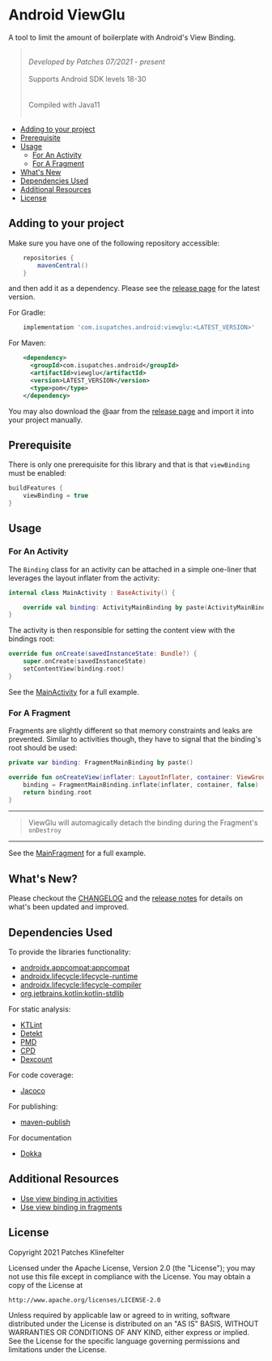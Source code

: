 # Android ViewGlu

A tool to limit the amount of boilerplate with Android's View Binding.

> <br/>*Developed by Patches 07/2021 - present* <br/>
> <br/>Supports Android SDK levels 18-30<br/><br/>
> <br/>Compiled with Java11<br/><br/>

- [Adding to your project](#adding-to-your-project)
- [Prerequisite](#prerequisite)
- [Usage](#usage)
    - [For An Activity](#for-an-activity)
    - [For A Fragment](#for-a-fragment)
- [What's New](#whats-new)
- [Dependencies Used](#dependencies-used)
- [Additional Resources](#additional-resources)
- [License](#license)

## Adding to your project

Make sure you have one of the following repository accessible:

```groovy
    repositories {
        mavenCentral()
    }
```

and then add it as a dependency. Please see the [release page](https://github.com/isupatches/android-viewglu/releases) for the latest version.

For Gradle:

```groovy
    implementation 'com.isupatches.android:viewglu:<LATEST_VERSION>'
```

For Maven:

```xml
    <dependency>
      <groupId>com.isupatches.android</groupId>
      <artifactId>viewglu</artifactId>
      <version>LATEST_VERSION</version>
      <type>pom</type>
    </dependency>
```

You may also download the @aar from the [release page](https://github.com/isupatches/android-viewglu/releases) and import it into your project manually. 

## Prerequisite

There is only one prerequisite for this library and that is that `viewBinding` must be enabled: 

```kotlin
buildFeatures {
    viewBinding = true
}
```

## Usage

### For An Activity

The `Binding` class for an activity can be attached in a simple one-liner that leverages the layout inflater from the activity:

```kotlin
internal class MainActivity : BaseActivity() {

    override val binding: ActivityMainBinding by paste(ActivityMainBinding::inflate)
}
```

The activity is then responsible for setting the content view with the bindings root:

```kotlin
override fun onCreate(savedInstanceState: Bundle?) {
    super.onCreate(savedInstanceState)
    setContentView(binding.root)
}
```

See the [MainActivity](/app/src/main/java/com/isupatches/android/viewglu/sample/MainActivity.kt) for a full example.

### For A Fragment

Fragments are slightly different so that memory constraints and leaks are prevented. Similar to activities though, they have to signal that the binding's root should be used:

```Kotlin
private var binding: FragmentMainBinding by paste()

override fun onCreateView(inflater: LayoutInflater, container: ViewGroup?, savedInstanceState: Bundle?): View {
    binding = FragmentMainBinding.inflate(inflater, container, false)
    return binding.root
}
```

---
> ViewGlu will automagically detach the binding during the Fragment's `onDestroy`
---

See the [MainFragment](/app/src/main/java/com/isupatches/android/viewglu/sample/MainFragment.kt) for a full example.

## What's New?

Please checkout the [CHANGELOG](CHANGELOG.md) and the [release notes](https://github.com/isuPatches/android-viewglu/releases) for details on what's been updated and improved.

## Dependencies Used

To provide the libraries functionality:

- [androidx.appcompat:appcompat](https://developer.android.com/jetpack/androidx/releases/appcompat)
- [androidx.lifecycle:lifecycle-runtime](https://developer.android.com/jetpack/androidx/releases/lifecycle)
- [androidx.lifecycle:lifecycle-compiler](https://developer.android.com/jetpack/androidx/releases/lifecycle)
- [org.jetbrains.kotlin:kotlin-stdlib](https://kotlinlang.org/api/latest/jvm/stdlib/)

For static analysis:

- [KTLint](https://github.com/pinterest/ktlint)
- [Detekt](https://github.com/detekt/detekt)
- [PMD](https://github.com/pmd/pmd)
- [CPD](https://github.com/aaschmid/gradle-cpd-plugin)
- [Dexcount](https://github.com/KeepSafe/dexcount-gradle-plugin)

For code coverage:

- [Jacoco](https://github.com/jacoco/jacoco)

For publishing:

- [maven-publish](https://docs.gradle.org/current/userguide/publishing_maven.html)

For documentation

- [Dokka](https://github.com/Kotlin/dokka)

## Additional Resources

- [Use view binding in activities](https://developer.android.com/topic/libraries/view-binding#activities)
- [Use view binding in fragments](https://developer.android.com/topic/libraries/view-binding#fragments)

## License

Copyright 2021 Patches Klinefelter

Licensed under the Apache License, Version 2.0 (the "License"); you may not use this file except in
compliance with the License. You may obtain a copy of the License at

    http://www.apache.org/licenses/LICENSE-2.0

Unless required by applicable law or agreed to in writing, software distributed under the License
is distributed on an "AS IS" BASIS, WITHOUT WARRANTIES OR CONDITIONS OF ANY KIND, either express
or implied. See the License for the specific language governing permissions and limitations under
the License.
